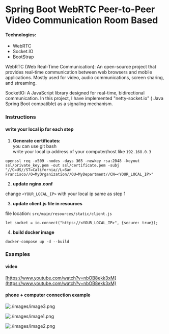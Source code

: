 # Spring Boot WebRTC Peer-to-Peer Video Communication Room Based

#### Technologies:

- WebRTC
- Socket.IO
- BootStrap


WebRTC (Web Real-Time Communication): An open-source project that provides real-time communication between web browsers and mobile applications. Mostly used for video, audio communications, screen sharing, and streaming.



SocketIO: A JavaScript library designed for real-time, bidirectional communication. In this project, I have implemented "netty-socket.io" ( Java Spring Boot compatible) as a signaling mechanism.




### Instructions

#### write your local ip for each step

1) **Generate certificates:** \
   you can use git bash \
   write your local ip address of your computer/host like `192.168.0.3`

`openssl req -x509 -nodes -days 365 -newkey rsa:2048 -keyout ssl/private_key.pem -out ssl/certificate.pem -subj "//C=US//ST=California//L=San Francisco//O=MyOrganization//OU=MyDepartment//CN=<YOUR_LOCAL_IP>"`

2) **update nginx.conf**

change `<YOUR_LOCAL_IP>` with your local ip same as step 1

3) **update client.js file in resources**

file location: `src/main/resources/static/client.js`

```let socket = io.connect("https://<YOUR_LOCAL_IP>", {secure: true});```

4) **build docker image**

`docker-compose up -d --build`

### Examples

#### video

[https://www.youtube.com/watch?v=nbOB8ekk3xM](https://www.youtube.com/watch?v=nbOB8ekk3xM)

#### phone + computer connection example

![./images/image3.png](./images/image3.png)

![./images/image1.png](./images/image1.png)

![./images/image2.png](./images/image2.png)


